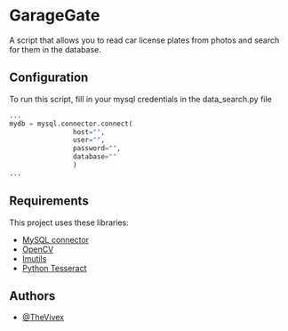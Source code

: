 
# GarageGate

A script that allows you to read car license plates from photos and search for them in the database.




## Configuration
To run this script, fill in your mysql credentials in the data_search.py file

```python
...
mydb = mysql.connector.connect(
                host="",
                user="",
                password="",
                database=""
                )
...
```


## Requirements
This project uses these libraries:
- [MySQL connector](https://pypi.org/project/mysql-connector-python/)
- [OpenCV](https://opencv.org/)
- [Imutils](https://github.com/PyImageSearch/imutils)
- [Python Tesseract](https://github.com/madmaze/pytesseract)

## Authors

- [@TheVivex](https://www.github.com/thevivex)

